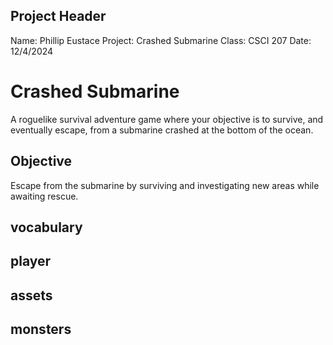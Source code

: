 ## Project Header
Name: Phillip Eustace
Project: Crashed Submarine
Class: CSCI 207
Date: 12/4/2024

# Crashed Submarine

A roguelike survival adventure game where your objective is to survive, and eventually escape, from a submarine crashed at the bottom of the ocean.

## Objective
Escape from the submarine by surviving and investigating new areas while awaiting rescue.
## vocabulary

## player

## assets

## monsters